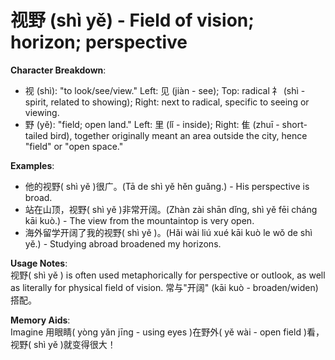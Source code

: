 # **视野 (shì yě) - Field of vision; horizon; perspective**

**Character Breakdown**:  
- 视 (shì): "to look/see/view." Left: 见 (jiàn - see); Top: radical 礻 (shì - spirit, related to showing); Right: next to radical, specific to seeing or viewing.  
- 野 (yě): "field; open land." Left: 里 (lǐ - inside); Right: 隹 (zhuī - short-tailed bird), together originally meant an area outside the city, hence "field" or "open space."

**Examples**:  
- 他的视野( shì yě )很广。(Tā de shì yě hěn guǎng.) - His perspective is broad.  
- 站在山顶，视野( shì yě )非常开阔。(Zhàn zài shān dǐng, shì yě fēi cháng kāi kuò.) - The view from the mountaintop is very open.  
- 海外留学开阔了我的视野( shì yě )。(Hǎi wài liú xué kāi kuò le wǒ de shì yě.) - Studying abroad broadened my horizons.

**Usage Notes**:  
视野( shì yě ) is often used metaphorically for perspective or outlook, as well as literally for physical field of vision. 常与"开阔" (kāi kuò - broaden/widen)搭配。

**Memory Aids**:  
Imagine 用眼睛( yòng yǎn jīng - using eyes )在野外( yě wài - open field )看，视野( shì yě )就变得很大！